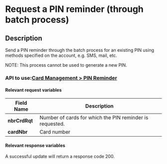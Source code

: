 # Request a PIN reminder (through batch process)

## Description

Send a PIN reminder through the batch process for an existing PIN using methods specified on the account, e.g. SMS, mail, etc.

NOTE: This process cannot be used to generate a new PIN.

### API to use:[Card Management > PIN Reminder](../api?type=post&path=/fv_emea/v1/pinReminder)

#### Relevant request variables

| Field Name    | Description                                              |
|---------------|----------------------------------------------------------|
| **nbrCrdRqt** | Number of cards for which the PIN reminder is requested. |
| **cardNbr**   | Card number                                              |

#### Relevant response variables

A successful update will return a response code 200.
